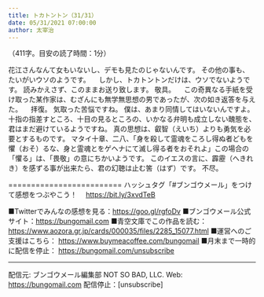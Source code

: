 ```yaml
---
title: トカトントン（31/31）
date: 05/31/2021 07:00:00
author: 太宰治
---
```


（411字。目安の読了時間：1分）

花江さんなんて女もいないし、デモも見たのじゃないんです。
その他の事も、たいがいウソのようです。
　しかし、トカトントンだけは、ウソでないようです。
読みかえさず、このままお送り致します。
敬具。
　この奇異なる手紙を受け取った某作家は、むざんにも無学無思想の男であったが、次の如き返答を与えた。
　拝復。
気取った苦悩ですね。
僕は、あまり同情してはいないんですよ。
十指の指差すところ、十目の見るところの、いかなる弁明も成立しない醜態を、君はまだ避けているようですね。
真の思想は、叡智（えいち）よりも勇気を必要とするものです。
マタイ十章、二八、「身を殺して霊魂をころし得ぬ者どもを懼（おそ）るな、身と霊魂とをゲヘナにて滅し得る者をおそれよ」この場合の「懼る」は、「畏敬」の意にちかいようです。
このイエスの言に、霹靂（へきれき）を感ずる事が出来たら、君の幻聴は止む筈（はず）です。
不尽。

=========================
ハッシュタグ「#ブンゴウメール」をつけて感想をつぶやこう！　
https://bit.ly/3xvdTeB

■Twitterでみんなの感想を見る：https://goo.gl/rgfoDv
■ブンゴウメール公式サイト：https://bungomail.com
■青空文庫でこの作品を読む：https://www.aozora.gr.jp/cards/000035/files/2285_15077.html
■運営へのご支援はこちら： https://www.buymeacoffee.com/bungomail
■月末まで一時的に配信を停止： https://bungomail.com/unsubscribe

-------
配信元: ブンゴウメール編集部
NOT SO BAD, LLC.
Web: https://bungomail.com
配信停止：[unsubscribe]

